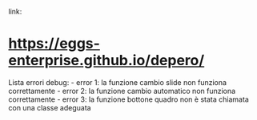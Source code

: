 link:

# https://eggs-enterprise.github.io/depero/

Lista errori debug:
    - error 1: la funzione cambio slide non funziona correttamente
    - error 2: la funzione cambio automatico non funziona correttamente
    - error 3: la funzione bottone quadro non è stata chiamata con una classe adeguata